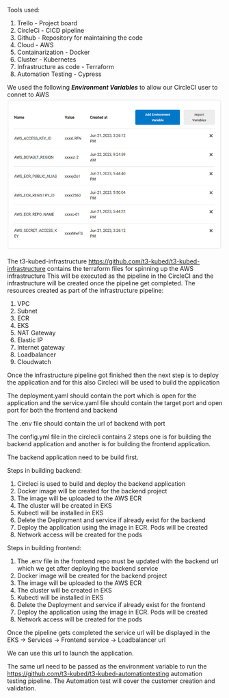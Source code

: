 Tools used:
1. Trello - Project board 
2. CircleCi - CICD pipeline
3. Github - Repository for maintaining the code
4. Cloud - AWS
5. Containarization - Docker
6. Cluster - Kubernetes
7. Infrastructure as code - Terraform
8. Automation Testing - Cypress

We used the following ***Environment Variables*** to allow our CircleCI user to connet to AWS
![](./Environment-Variables.jpg "")

The t3-kubed-infrastructure https://github.com/t3-kubed/t3-kubed-infrastructure contains the terraform files for spinning up the AWS infrastructure 
This will be executed as the pipeline in the CircleCI and the infrastructure will be created once the pipeline get completed.
The resources created as part of the infrastructure pipeline:
1. VPC
2. Subnet
3. ECR
4. EKS
5. NAT Gateway
6. Elastic IP
7. Internet gateway
8. Loadbalancer
9. Cloudwatch

Once the infrastructure pipeline got finished then the next step is to deploy the application and for this also Circleci will be used to build the application


The deployment.yaml should contain the port which is open for the application and the service.yaml file should contain the target port and open port for both the frontend and backend

The .env file should contain the url of backend with port

The config.yml file in the circlecli contains 2 steps one is for building the backend application and another is for building the frontend application.

The backend application need to be build first.

Steps in building backend:
1. Circleci is used to build and deploy the backend application
2. Docker image will be created for the backend project
3. The image will be uploaded to the AWS ECR
4. The cluster will be created in EKS
5. Kubectl will be installed in EKS
6. Delete the Deployment and service if already exist for the backend
7. Deploy the application using the image in ECR. Pods will be created
8. Network access will be created for the pods

Steps in building frontend:

1. The .env file in the frontend repo must be updated with the backend url which we get after deploying the backend service
2. Docker image will be created for the backend project
3. The image will be uploaded to the AWS ECR
4. The cluster will be created in EKS
5. Kubectl will be installed in EKS
6. Delete the Deployment and service if already exist for the frontend
7. Deploy the application using the image in ECR. Pods will be created
8. Network access will be created for the pods

Once the pipeline gets completed the service url will be displayed in the EKS -> Services -> Frontend service -> Loadbalancer url

We can use this url to launch the application.

The same url need to be passed as the environment variable to run the https://github.com/t3-kubed/t3-kubed-automationtesting automation testing pipeline. The Automation test will cover the customer creation and validation.
